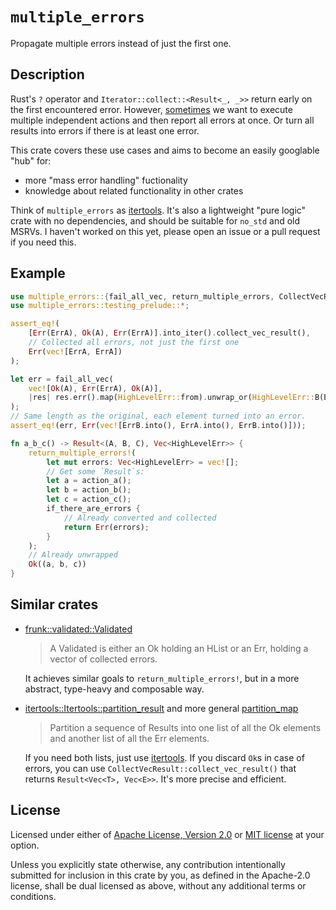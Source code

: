 # `multiple_errors`

Propagate multiple errors instead of just the first one.

## Description

Rust's `?` operator and `Iterator::collect::<Result<_, _>>` return early on the
first encountered error. However,
[sometimes](https://users.rust-lang.org/t/accumulating-multiple-errors-error-products/93730)
we want to execute multiple independent actions and then report all errors at
once. Or turn all results into errors if there is at least one error.

This crate covers these use cases and aims to become an easily googlable "hub" for:

- more "mass error handling" fuctionality
- knowledge about related functionality in other crates

Think of `multiple_errors` as
[itertools](https://github.com/rust-itertools/itertools). It's also a
lightweight "pure logic" crate with no dependencies, and should be suitable for
`no_std` and old MSRVs. I haven't worked on this yet, please open an issue or a
pull request if you need this.

## Example

```rust
use multiple_errors::{fail_all_vec, return_multiple_errors, CollectVecResult};
use multiple_errors::testing_prelude::*;

assert_eq!(
    [Err(ErrA), Ok(A), Err(ErrA)].into_iter().collect_vec_result(),
    // Collected all errors, not just the first one
    Err(vec![ErrA, ErrA])
);

let err = fail_all_vec(
    vec![Ok(A), Err(ErrA), Ok(A)],
    |res| res.err().map(HighLevelErr::from).unwrap_or(HighLevelErr::B(ErrB))
);
// Same length as the original, each element turned into an error.
assert_eq!(err, Err(vec![ErrB.into(), ErrA.into(), ErrB.into()]));

fn a_b_c() -> Result<(A, B, C), Vec<HighLevelErr>> {
    return_multiple_errors!(
        let mut errors: Vec<HighLevelErr> = vec![];
        // Get some `Result`s:
        let a = action_a();
        let b = action_b();
        let c = action_c();
        if_there_are_errors {
            // Already converted and collected
            return Err(errors);
        }
    );
    // Already unwrapped
    Ok((a, b, c))
}
```

## Similar crates

- [frunk::validated::Validated](https://docs.rs/frunk/0.4.2/frunk/validated/enum.Validated.html)

    > A Validated is either an Ok holding an HList or an Err, holding a vector
    > of collected errors.

    It achieves similar goals to `return_multiple_errors!`, but in a more
    abstract, type-heavy and composable way.

- [itertools::Itertools::partition_result](https://docs.rs/itertools/0.12.1/itertools/trait.Itertools.html#method.partition_result)
    and more general
    [partition_map](https://docs.rs/itertools/0.12.1/itertools/trait.Itertools.html#method.partition_map)

    > Partition a sequence of Results into one list of all the Ok elements and
    > another list of all the Err elements.

    If you need both lists, just use
    [itertools](https://github.com/rust-itertools/itertools). If you discard
    `Ok`s in case of errors, you can use
    `CollectVecResult::collect_vec_result()` that returns
    `Result<Vec<T>, Vec<E>>`. It's more precise and efficient.

## License

Licensed under either of [Apache License, Version 2.0](LICENSE-APACHE) or
[MIT license](LICENSE-MIT) at your option.

Unless you explicitly state otherwise, any contribution intentionally submitted
for inclusion in this crate by you, as defined in the Apache-2.0 license, shall
be dual licensed as above, without any additional terms or conditions.
